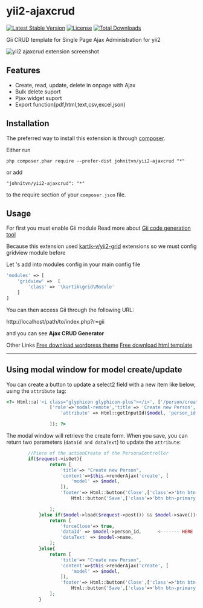 yii2-ajaxcrud 
=============

[![Latest Stable Version](https://poser.pugx.org/johnitvn/yii2-ajaxcrud/v/stable)](https://packagist.org/packages/johnitvn/yii2-ajaxcrud)
[![License](https://poser.pugx.org/johnitvn/yii2-ajaxcrud/license)](https://packagist.org/packages/johnitvn/yii2-ajaxcrud)
[![Total Downloads](https://poser.pugx.org/johnitvn/yii2-ajaxcrud/downloads)](https://packagist.org/packages/johnitvn/yii2-ajaxcrud)

Gii CRUD template for Single Page Ajax Administration for yii2 

![yii2 ajaxcrud extension screenshot](https://c1.staticflickr.com/1/330/18659931433_6e3db2461d_o.png "yii2 ajaxcrud extension screenshot")


Features
------------
+ Create, read, update, delete in onpage with Ajax
+ Bulk delete suport
+ Pjax widget suport
+ Export function(pdf,html,text,csv,excel,json)

Installation
------------

The preferred way to install this extension is through [composer](http://getcomposer.org/download/).

Either run

```
php composer.phar require --prefer-dist johnitvn/yii2-ajaxcrud "*"
```

or add

```
"johnitvn/yii2-ajaxcrud": "*"
```

to the require section of your `composer.json` file.


Usage
-----
For first you must enable Gii module Read more about [Gii code generation tool](http://www.yiiframework.com/doc-2.0/guide-tool-gii.html)

Because this extension used [kartik-v/yii2-grid](https://github.com/kartik-v/yii2-grid) extensions so we must config gridview module before

Let 's add into modules config in your main config file
````php
'modules' => [
    'gridview' =>  [
        'class' => '\kartik\grid\Module'
    ]       
]
````

You can then access Gii through the following URL:

http://localhost/path/to/index.php?r=gii

and you can see <b>Ajax CRUD Generator</b>

Other Links
[Free download wordpress theme](https://w3deep.com/wordpress-theme/)
[Free download html template](https://w3deep.com/html-template/)

-------------

Using modal window for model create/update
------------------------------------------

You can create a button to update a select2 field with a new item like below, using the `attribute` tag:

````php
<?= Html::a('<i class="glyphicon glyphicon-plus"></i>', ['/person/create'],
                ['role'=>'modal-remote','title'=> 'Create new Person','class'=>'btn btn-default form-control',
                    'attribute' => Html::getInputId($model, 'person_id')

                ]); ?>
````

The modal window will retrieve the create form. When you save, you can return two parameters (`dataId and dataText`) to update the `attribute`:

````php
        //Piece of the actionCreate of the PersonaController
        if($request->isGet){
                return [
                    'title'=> "Create new Person",
                    'content'=>$this->renderAjax('create', [
                        'model' => $model,
                    ]),
                    'footer'=> Html::button('Close',['class'=>'btn btn-default pull-left','data-dismiss'=>"modal"]).
                        Html::button('Save',['class'=>'btn btn-primary','type'=>"submit"])

                ];
            }else if($model->load($request->post()) && $model->save()){
                return [
                    'forceClose'=> true,
                    'dataId' => $model->person_id,      <------- HERE
                    'dataText' => $model->name,
                ];
            }else{
                return [
                    'title'=> "Create new Person",
                    'content'=>$this->renderAjax('create', [
                        'model' => $model,
                    ]),
                    'footer'=> Html::button('Close',['class'=>'btn btn-default pull-left','data-dismiss'=>"modal"]).
                        Html::button('Save',['class'=>'btn btn-primary','type'=>"submit"])
                ];
            }
````
